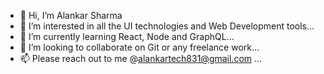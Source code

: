 - 👋 Hi, I’m Alankar Sharma
- 👀 I’m interested in all the UI technologies and Web Development tools...
- 🌱 I’m currently learning React, Node and GraphQL...
- 💞️ I’m looking to collaborate on Git or any freelance work...
- 📫 Please reach out to me @alankartech831@gmail.com ...

<!---
alansmart/alansmart is a ✨ special ✨ repository because its `README.md` (this file) appears on your GitHub profile.
You can click the Preview link to take a look at your changes.
--->
